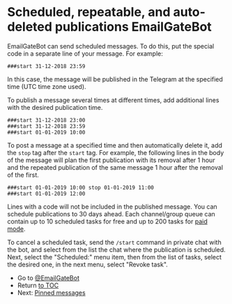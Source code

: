# Scheduled, repeatable, and auto-deleted publications EmailGateBot

EmailGateBot can send scheduled messages.
To do this, put the special code in a separate line of your message.
For example:

```
###start 31-12-2018 23:59
```

In this case, the message will be published in the Telegram at the specified time (UTC time zone used).

To publish a message several times at different times, add additional lines with the desired publication time.

```
###start 31-12-2018 23:00
###start 31-12-2018 23:59
###start 01-01-2019 10:00
```

To post a message at a specified time and then automatically delete it, add the `stop` tag after the `start` tag.
For example, the following lines in the body of the message will plan the first publication with its removal after 1 hour
and the repeated publication of the same message 1 hour after the removal of the first.

```
###start 01-01-2019 10:00 stop 01-01-2019 11:00
###start 01-01-2019 12:00
```

Lines with a code will not be included in the published message.
You can schedule publications to 30 days ahead.
Each channel/group queue can contain up to 10 scheduled tasks for free and up to 200 tasks for [paid mode](paid_and_free.md).

To cancel a scheduled task, send the `/start` command in private chat with the bot, and select from the list the chat where the publication is scheduled.
Next, select the "Scheduled:" menu item, then from the list of tasks, select the desired one, in the next menu, select "Revoke task".

- Go to [@EmailGateBot](http://t.me/EmailGateBot?start=utm_KDaxQG000_github-en-scheduled)
- Return [to TOC](guide.md)
- Next: [Pinned messages](pinned.md)
